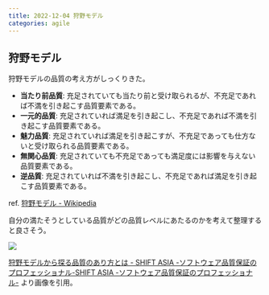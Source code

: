 ```yaml
---
title: 2022-12-04 狩野モデル
categories: agile
---
```


## 狩野モデル

狩野モデルの品質の考え方がしっくりきた。

- **当たり前品質**: 充足されていても当たり前と受け取られるが、不充足であれば不満を引き起こす品質要素である。
- **一元的品質**: 充足されていれば満足を引き起こし、不充足であれば不満を引き起こす品質要素である。
- **魅力品質**: 充足されていれば満足を引き起こすが、不充足であっても仕方ないと受け取られる品質要素である。
- **無関心品質**: 充足されていても不充足であっても満足度には影響を与えない品質要素である。
- **逆品質**: 充足されていれば不満を引き起こし、不充足であれば満足を引き起こす品質要素である。

ref. [狩野モデル - Wikipedia](https://ja.wikipedia.org/wiki/%E7%8B%A9%E9%87%8E%E3%83%A2%E3%83%87%E3%83%AB)

自分の満たそうとしている品質がどの品質レベルにあたるのかを考えて整理すると良さそう。

![](https://shiftasia.com/wp-content/uploads/2021/10/Kano_model_rev.png)

[狩野モデルから探る品質のあり方とは - SHIFT ASIA -ソフトウェア品質保証のプロフェッショナル-SHIFT ASIA -ソフトウェア品質保証のプロフェッショナル-](https://shiftasia.com/ja/column/%E7%8B%A9%E9%87%8E%E3%83%A2%E3%83%87%E3%83%AB%E3%81%8B%E3%82%89%E6%8E%A2%E3%82%8B%E5%93%81%E8%B3%AA/) より画像を引用。

